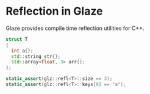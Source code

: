 # Reflection in Glaze

Glaze provides compile time reflection utilities for C++.

```c++
struct T
{
  int a{};
  std::string str{};
  std::array<float, 3> arr{};
};

static_assert(glz::refl<T>::size == 3);
static_assert(glz::refl<T>::keys[0] == "a");
```

